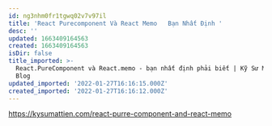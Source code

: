 ```yaml
---
id: ng3nhm0fr1tgwq02v7v97il
title: 'React Purecomponent Và React Memo   Bạn Nhất Định '
desc: ''
updated: 1663409164563
created: 1663409164563
isDir: false
title_imported: >-
  React.PureComponent và React.memo - bạn nhất định phải biết | Kỹ Sư Mặt Tiền
  Blog
updated_imported: '2022-01-27T16:16:15.000Z'
created_imported: '2022-01-27T16:16:12.000Z'
---
```


https://kysumattien.com/react-purre-component-and-react-memo